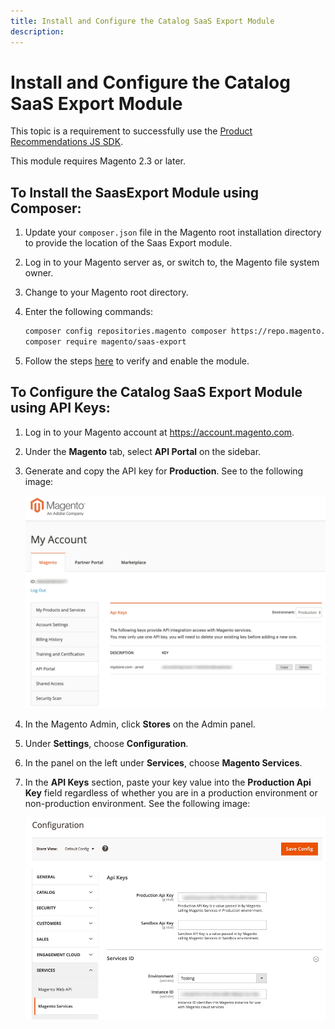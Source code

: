 ```yaml
---
title: Install and Configure the Catalog SaaS Export Module
description: 
---
```


# Install and Configure the Catalog SaaS Export Module

This topic is a requirement to successfully use the [Product Recommendations JS SDK](index.md).

<InlineAlert variant="info" slots="text"/>

This module requires Magento 2.3 or later.

## To Install the SaasExport Module using Composer:

1. Update your `composer.json` file in the Magento root installation directory to provide the location of the Saas Export module.

1. Log in to your Magento server as, or switch to, the Magento file system owner.

1. Change to your Magento root directory.

1. Enter the following commands:

    ```bash
    composer config repositories.magento composer https://repo.magento.com
    composer require magento/saas-export
    ```

1. Follow the steps [here](https://devdocs.magento.com/extensions/install/#verify-the-extension) to verify and enable the module.

## To Configure the Catalog SaaS Export Module using API Keys:

1. Log in to your Magento account at https://account.magento.com.

1. Under the **Magento** tab, select **API Portal** on the sidebar.

1. Generate and copy the API key for **Production**. See to the following image:

    ![get-api-keys](../_images/get-api-keys.png)

1. In the Magento Admin, click **Stores** on the Admin panel.

1. Under **Settings**, choose **Configuration**.
  
1. In the panel on the left under **Services**, choose **Magento Services**.
  
1. In the **API Keys** section, paste your key value into the **Production Api Key** field regardless of whether you are in a production environment or non-production environment. See the following image:

    ![api-key-config](../_images/api-key-config.png)
